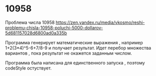 # 10958

Проблема числа 10958
https://zen.yandex.ru/media/vkosmo/reshi-problemu-chisla-10958-poluchi-5000-dollarov-5d681157028d6800ad0a335b

Программа генерирует математические выражения , например 1+2(3*4)^5-6+7/8-9 и получает результат.
Идет перебор множества вариантов , пока результат не окажется заданным числом.

Программа была написана для единственного запуска , поэтому codeStyle остуствует.





